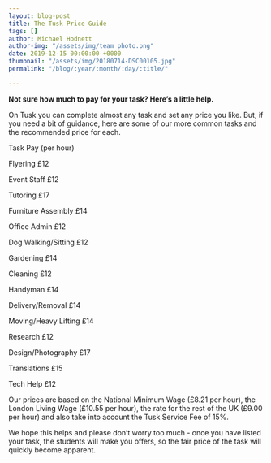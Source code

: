 ```yaml
---
layout: blog-post
title: The Tusk Price Guide
tags: []
author: Michael Hodnett
author-img: "/assets/img/team photo.png"
date: 2019-12-15 00:00:00 +0000
thumbnail: "/assets/img/20180714-DSC00105.jpg"
permalink: "/blog/:year/:month/:day/:title/"

---
```

**Not sure how much to pay for your task? Here’s a little help.**

  
On Tusk you can complete almost any task and set any price you like. But, if you need a bit of guidance, here are some of our more common tasks and the recommended price for each.

Task                                    Pay (per hour)

Flyering                              £12

Event Staff                          £12

Tutoring                              £17

Furniture Assembly             £14

Office Admin                      £12

Dog Walking/Sitting           £12

Gardening                          £14

Cleaning                             £12

Handyman                          £14

Delivery/Removal               £14

Moving/Heavy Lifting         £14

Research                             £12

Design/Photography          £17

Translations                        £15

Tech Help                           £12

  
Our prices are based on the National Minimum Wage (£8.21 per hour), the London Living Wage (£10.55 per hour), the rate for the rest of the UK (£9.00 per hour) and also take into account the Tusk Service Fee of 15%.

  
We hope this helps and please don’t worry too much - once you have listed your task, the students will make you offers, so the fair price of the task will quickly become apparent.